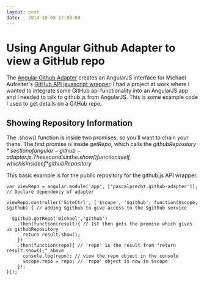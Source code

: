 ```yaml
---
layout: post
date:   2014-10-08 17:00:00
---
```


# Using Angular Github Adapter to view a GitHub repo

The [Angular Github Adapter](https://github.com/PascalPrecht/angular-github-adapter) creates an AngularJS interface for Michael Aufreiter's [GitHub API javascript wrapper](https://github.com/michael/github). I had a project at work where I wanted to integrate some GitHub api functionality into an AngularJS app and I needed to talk to github.js from AngularJS. This is some example code I used to get details on a GitHub repo.

## Showing Repository Information

The .show() function is inside two promises, so you'll want to chain your thens. The first promise is inside *getRepo*, which calls the *$githubRepository* section of angular-github-adapter.js. The second is in the .show() function itself, which is inside of *$githubRepository*

This basic example is for the public repository for the github.js API wrapper.

```
var viewRepo = angular.module('app', ['pascalprecht.github-adapter']); // Declare dependency of adapter

viewRepo.controller('SiteCtrl', ['$scope', '$github', function($scope, $github) { // adding $github to give access to the $github service
    
  $github.getRepo('michael','github')
    .then(function(result){ // 1st then gets the promise which gives us githubRepository
      return result.show();
    })
    .then(function(repo){ // 'repo' is the result from "return result.show();" above
      console.log(repo); // view the repo object in the console
      $scope.repo = repo; // 'repo' object is now in $scope
    });
}]);
```